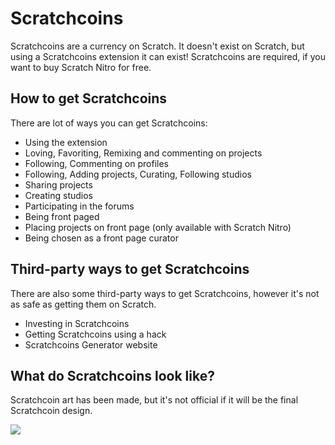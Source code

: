 # Scratchcoins
Scratchcoins are a currency on Scratch. It doesn't exist on Scratch, but using a Scratchcoins extension it can exist! Scratchcoins are required, if you want to buy Scratch Nitro for free.
## How to get Scratchcoins
There are lot of ways you can get Scratchcoins:
- Using the extension
- Loving, Favoriting, Remixing and commenting on projects
- Following, Commenting on profiles
- Following, Adding projects, Curating, Following studios
- Sharing projects
- Creating studios
- Participating in the forums
- Being front paged
- Placing projects on front page (only available with Scratch Nitro)
- Being chosen as a front page curator
## Third-party ways to get Scratchcoins
There are also some third-party ways to get Scratchcoins, however it's not as safe as getting them on Scratch.
- Investing in Scratchcoins
- Getting Scratchcoins using a hack
- Scratchcoins Generator website
## What do Scratchcoins look like?
Scratchcoin art has been made, but it's not official if it will be the final Scratchcoin design.

![](https://raw.githubusercontent.com/ScratchNitro/scratchnitro.github.io/4da8a88ccdb6a75ac8d3d1b929d2855526abab73/images/scratchcoin.svg)
